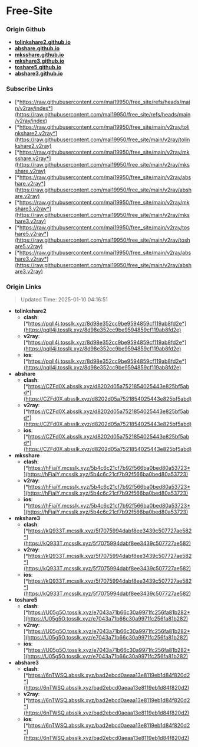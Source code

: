 # Free-Site

### Origin Github

- [**tolinkshare2.github.io**](https://github.com/tolinkshare2/tolinkshare2.github.io)
- [**abshare.github.io**](https://github.com/abshare/abshare.github.io)
- [**mksshare.github.io**](https://github.com/mksshare/mksshare.github.io)
- [**mkshare3.github.io**](https://github.com/mkshare3/mkshare3.github.io)
- [**toshare5.github.io**](https://github.com/toshare5/toshare5.github.io)
- [**abshare3.github.io**](https://github.com/abshare3/abshare3.github.io)

### Subscribe Links

- [*https://raw.githubusercontent.com/mai19950/free_site/refs/heads/main/v2ray/index*](https://raw.githubusercontent.com/mai19950/free_site/refs/heads/main/v2ray/index)
- [*https://raw.githubusercontent.com/mai19950/free_site/main/v2ray/tolinkshare2.v2ray*](https://raw.githubusercontent.com/mai19950/free_site/main/v2ray/tolinkshare2.v2ray)
- [*https://raw.githubusercontent.com/mai19950/free_site/main/v2ray/mksshare.v2ray*](https://raw.githubusercontent.com/mai19950/free_site/main/v2ray/mksshare.v2ray)
- [*https://raw.githubusercontent.com/mai19950/free_site/main/v2ray/abshare.v2ray*](https://raw.githubusercontent.com/mai19950/free_site/main/v2ray/abshare.v2ray)
- [*https://raw.githubusercontent.com/mai19950/free_site/main/v2ray/mkshare3.v2ray*](https://raw.githubusercontent.com/mai19950/free_site/main/v2ray/mkshare3.v2ray)
- [*https://raw.githubusercontent.com/mai19950/free_site/main/v2ray/toshare5.v2ray*](https://raw.githubusercontent.com/mai19950/free_site/main/v2ray/toshare5.v2ray)
- [*https://raw.githubusercontent.com/mai19950/free_site/main/v2ray/abshare3.v2ray*](https://raw.githubusercontent.com/mai19950/free_site/main/v2ray/abshare3.v2ray)

### Origin Links

> Updated Time: 2025-01-10 04:16:51

- **tolinkshare2**
  - **clash**: [*https://pqll4j.tosslk.xyz/8d98e352cc9be9594859cf119ab8fd2e*](https://pqll4j.tosslk.xyz/8d98e352cc9be9594859cf119ab8fd2e)
  - **v2ray**: [*https://pqll4j.tosslk.xyz/8d98e352cc9be9594859cf119ab8fd2e*](https://pqll4j.tosslk.xyz/8d98e352cc9be9594859cf119ab8fd2e)
  - **ios**: [*https://pqll4j.tosslk.xyz/8d98e352cc9be9594859cf119ab8fd2e*](https://pqll4j.tosslk.xyz/8d98e352cc9be9594859cf119ab8fd2e)
- **abshare**
  - **clash**: [*https://CZFd0X.absslk.xyz/d8202d05a7521854025443e825bf5abd*](https://CZFd0X.absslk.xyz/d8202d05a7521854025443e825bf5abd)
  - **v2ray**: [*https://CZFd0X.absslk.xyz/d8202d05a7521854025443e825bf5abd*](https://CZFd0X.absslk.xyz/d8202d05a7521854025443e825bf5abd)
  - **ios**: [*https://CZFd0X.absslk.xyz/d8202d05a7521854025443e825bf5abd*](https://CZFd0X.absslk.xyz/d8202d05a7521854025443e825bf5abd)
- **mksshare**
  - **clash**: [*https://hFiaiY.mcsslk.xyz/5b4c6c21cf7b92f566ba0bed80a53723*](https://hFiaiY.mcsslk.xyz/5b4c6c21cf7b92f566ba0bed80a53723)
  - **v2ray**: [*https://hFiaiY.mcsslk.xyz/5b4c6c21cf7b92f566ba0bed80a53723*](https://hFiaiY.mcsslk.xyz/5b4c6c21cf7b92f566ba0bed80a53723)
  - **ios**: [*https://hFiaiY.mcsslk.xyz/5b4c6c21cf7b92f566ba0bed80a53723*](https://hFiaiY.mcsslk.xyz/5b4c6c21cf7b92f566ba0bed80a53723)
- **mkshare3**
  - **clash**: [*https://kQ933T.mcsslk.xyz/5f7075994dabf8ee3439c507727ae582*](https://kQ933T.mcsslk.xyz/5f7075994dabf8ee3439c507727ae582)
  - **v2ray**: [*https://kQ933T.mcsslk.xyz/5f7075994dabf8ee3439c507727ae582*](https://kQ933T.mcsslk.xyz/5f7075994dabf8ee3439c507727ae582)
  - **ios**: [*https://kQ933T.mcsslk.xyz/5f7075994dabf8ee3439c507727ae582*](https://kQ933T.mcsslk.xyz/5f7075994dabf8ee3439c507727ae582)
- **toshare5**
  - **clash**: [*https://U05g5O.tosslk.xyz/e7043a71b66c30a9971fc256fa81b282*](https://U05g5O.tosslk.xyz/e7043a71b66c30a9971fc256fa81b282)
  - **v2ray**: [*https://U05g5O.tosslk.xyz/e7043a71b66c30a9971fc256fa81b282*](https://U05g5O.tosslk.xyz/e7043a71b66c30a9971fc256fa81b282)
  - **ios**: [*https://U05g5O.tosslk.xyz/e7043a71b66c30a9971fc256fa81b282*](https://U05g5O.tosslk.xyz/e7043a71b66c30a9971fc256fa81b282)
- **abshare3**
  - **clash**: [*https://6nTWSQ.absslk.xyz/bad2ebcd0aeaa13e8119eb1d84f820d2*](https://6nTWSQ.absslk.xyz/bad2ebcd0aeaa13e8119eb1d84f820d2)
  - **v2ray**: [*https://6nTWSQ.absslk.xyz/bad2ebcd0aeaa13e8119eb1d84f820d2*](https://6nTWSQ.absslk.xyz/bad2ebcd0aeaa13e8119eb1d84f820d2)
  - **ios**: [*https://6nTWSQ.absslk.xyz/bad2ebcd0aeaa13e8119eb1d84f820d2*](https://6nTWSQ.absslk.xyz/bad2ebcd0aeaa13e8119eb1d84f820d2)
